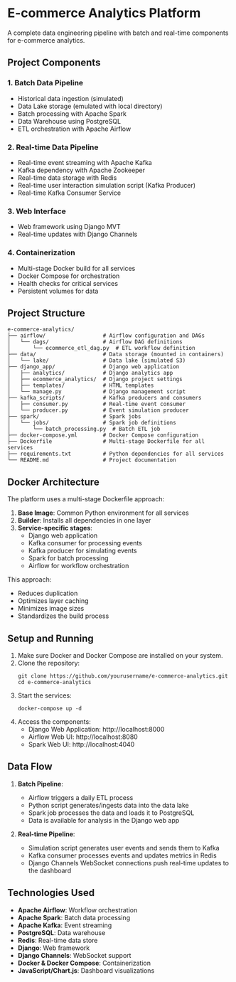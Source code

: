 # E-commerce Analytics Platform

A complete data engineering pipeline with batch and real-time components for e-commerce analytics.

## Project Components

### 1. Batch Data Pipeline
- Historical data ingestion (simulated)
- Data Lake storage (emulated with local directory)
- Batch processing with Apache Spark
- Data Warehouse using PostgreSQL
- ETL orchestration with Apache Airflow

### 2. Real-time Data Pipeline
- Real-time event streaming with Apache Kafka
- Kafka dependency with Apache Zookeeper
- Real-time data storage with Redis
- Real-time user interaction simulation script (Kafka Producer)
- Real-time Kafka Consumer Service

### 3. Web Interface
- Web framework using Django MVT
- Real-time updates with Django Channels

### 4. Containerization
- Multi-stage Docker build for all services
- Docker Compose for orchestration
- Health checks for critical services
- Persistent volumes for data

## Project Structure

```
e-commerce-analytics/
├── airflow/                  # Airflow configuration and DAGs
│   └── dags/                 # Airflow DAG definitions
│       └── ecommerce_etl_dag.py  # ETL workflow definition
├── data/                     # Data storage (mounted in containers)
│   └── lake/                 # Data lake (simulated S3)
├── django_app/               # Django web application
│   ├── analytics/            # Django analytics app
│   ├── ecommerce_analytics/  # Django project settings
│   ├── templates/            # HTML templates
│   └── manage.py             # Django management script
├── kafka_scripts/            # Kafka producers and consumers
│   ├── consumer.py           # Real-time event consumer
│   └── producer.py           # Event simulation producer
├── spark/                    # Spark jobs
│   └── jobs/                 # Spark job definitions
│       └── batch_processing.py  # Batch ETL job
├── docker-compose.yml        # Docker Compose configuration
├── Dockerfile                # Multi-stage Dockerfile for all services
├── requirements.txt          # Python dependencies for all services 
└── README.md                 # Project documentation
```

## Docker Architecture

The platform uses a multi-stage Dockerfile approach:

1. **Base Image**: Common Python environment for all services
2. **Builder**: Installs all dependencies in one layer
3. **Service-specific stages**:
   - Django web application
   - Kafka consumer for processing events
   - Kafka producer for simulating events
   - Spark for batch processing
   - Airflow for workflow orchestration

This approach:
- Reduces duplication
- Optimizes layer caching
- Minimizes image sizes
- Standardizes the build process

## Setup and Running

1. Make sure Docker and Docker Compose are installed on your system.
2. Clone the repository:
   ```
   git clone https://github.com/yourusername/e-commerce-analytics.git
   cd e-commerce-analytics
   ```
3. Start the services:
   ```
   docker-compose up -d
   ```
4. Access the components:
   - Django Web Application: http://localhost:8000
   - Airflow Web UI: http://localhost:8080
   - Spark Web UI: http://localhost:4040

## Data Flow

1. **Batch Pipeline**:
   - Airflow triggers a daily ETL process
   - Python script generates/ingests data into the data lake
   - Spark job processes the data and loads it to PostgreSQL
   - Data is available for analysis in the Django web app

2. **Real-time Pipeline**:
   - Simulation script generates user events and sends them to Kafka
   - Kafka consumer processes events and updates metrics in Redis
   - Django Channels WebSocket connections push real-time updates to the dashboard

## Technologies Used

- **Apache Airflow**: Workflow orchestration
- **Apache Spark**: Batch data processing
- **Apache Kafka**: Event streaming
- **PostgreSQL**: Data warehouse
- **Redis**: Real-time data store
- **Django**: Web framework
- **Django Channels**: WebSocket support
- **Docker & Docker Compose**: Containerization
- **JavaScript/Chart.js**: Dashboard visualizations 